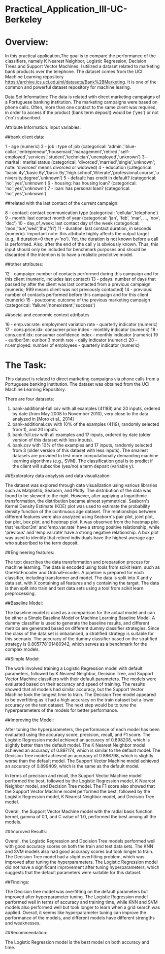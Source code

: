 # Practical_Application_III-UC-Berkeley

# Overview:
In this practical application,The goal is to compare the performance of the classifiers, namely K Nearest Neighbor, Logistic Regression, Decision Trees,and Support Vector Machines. I utilized a dataset related to marketing bank products over the telephone. The dataset comes from the UCI Machine Learning repository https://archive.ics.uci.edu/ml/datasets/Bank%2BMarketing. It is one of the common and powerful dataset repository for machine learing. 

Data Set Information:
The data is related with direct marketing campaigns of a Portuguese banking institution. The marketing campaigns were based on phone calls. Often, more than one contact to the same client was required, in order to access if the product (bank term deposit) would be ('yes') or not ('no') subscribed.

Attribute Information:
Input variables:

##bank client data:

1 - age (numeric)
2 - job : type of job (categorical: 'admin.','blue-collar','entrepreneur','housemaid','management','retired','self-employed','services','student','technician','unemployed','unknown')
3 - marital : marital status (categorical: 'divorced','married','single','unknown'; note: 'divorced' means divorced or widowed)
4 - education (categorical: 'basic.4y','basic.6y','basic.9y','high.school','illiterate','professional.course','university.degree','unknown')
5 - default: has credit in default? (categorical: 'no','yes','unknown')
6 - housing: has housing loan? (categorical: 'no','yes','unknown')
7 - loan: has personal loan? (categorical: 'no','yes','unknown')

##related with the last contact of the current campaign:

8 - contact: contact communication type (categorical: 'cellular','telephone')
9 - month: last contact month of year (categorical: 'jan', 'feb', 'mar', ..., 'nov', 'dec')
10 - day_of_week: last contact day of the week (categorical: 'mon','tue','wed','thu','fri')
11 - duration: last contact duration, in seconds (numeric). Important note: this attribute highly affects the output target (e.g., if duration=0 then y='no'). Yet, the duration is not known before a call is performed. Also, after the end of the call y is obviously known. Thus, this input should only be included for benchmark purposes and should be discarded if the intention is to have a realistic predictive model.

##other attributes:

12 - campaign: number of contacts performed during this campaign and for this client (numeric, includes last contact)
13 - pdays: number of days that passed by after the client was last contacted from a previous campaign (numeric; 999 means client was not previously contacted)
14 - previous: number of contacts performed before this campaign and for this client (numeric)
15 - poutcome: outcome of the previous marketing campaign (categorical: 'failure','nonexistent','success')

##social and economic context attributes

16 - emp.var.rate: employment variation rate - quarterly indicator (numeric)
17 - cons.price.idx: consumer price index - monthly indicator (numeric)
18 - cons.conf.idx: consumer confidence index - monthly indicator (numeric)
19 - euribor3m: euribor 3 month rate - daily indicator (numeric)
20 - nr.employed: number of employees - quarterly indicator (numeric)

# The Task:
This dataset is related to direct marketing campaigns via phone calls from a Portuguese banking institution. The dataset was obtained from the UCI Machine Learning Repository.

There are four datasets:
1) bank-additional-full.csv with all examples (41188) and 20 inputs, ordered by date (from May 2008 to November 2010), very close to the data analyzed in [Moro et al., 2014]
2) bank-additional.csv with 10% of the examples (4119), randomly selected from 1), and 20 inputs.
3) bank-full.csv with all examples and 17 inputs, ordered by date (older version of this dataset with less inputs).
4) bank.csv with 10% of the examples and 17 inputs, randomly selected from 3 (older version of this dataset with less inputs).
The smallest datasets are provided to test more computationally demanding machine learning algorithms (e.g., SVM).
The classification goal is to predict if the client will subscribe (yes/no) a term deposit (variable y).

##Exploratory data anaylysis and data visualization:

The dataset was explored through data visualization using various libraries such as Matplotlib, Seaborn, and Plotly. The distribution of the data was found to be skewed to the right. However, after applying a logarithmic transformation, the distribution became almost symmetrical. Seaborn's Kernel Density Estimate (KDE) plot was used to estimate the probability density function of the continuous age dataset. The relationships between different features were also analyzed using Seaborn's pair plot, joint plot, bar plot, box plot, and heatmap plot. It was observed from the heatmap plot that 'euribor3m' and 'emp.var.rate' have a strong positive relationship, while 'previous' and 'emp.var.rate' have a strong negative relationship. A box plot was used to identify that retired individuals have the highest average age who subscribed to the term deposit.


##Engineering features:

The text describes the data transformation and preparation process for machine learning. The data is encoded using tools from scikit learn, such as OneHotEncoder and OrdinalEncoder. A pipeline is prepared for each classifier, including transformer and model. The data is split into X and y data set, with X containing all features and y containing the target. The data is then split into train and test data sets using a tool from scikit learn preprocessing.


##Baseline Model:

The baseline model is used as a comparison for the actual model and can be either a Simple Baseline Model or Machine Learning Baseline Model. A dummy classifier is used to generate the baseline results, and different metrics are generated based on different dummy classifier strategies. Since the class of the data set is imbalanced, a stratified strategy is suitable for this scenario. The accuracy of the dummy classifier based on the stratified strategy is 0.805778101480942, which serves as a benchmark for the complex models.

##Simple Model:

The work involved training a Logistic Regression model with default parameters, followed by K Nearest Neighbor, Decision Tree, and Support Vector Machine classifiers with their default parameters. The models were evaluated based on their accuracy and speed of training. The results showed that all models had similar accuracy, but the Support Vector Machine took the longest time to train. The Decision Tree model appeared to be overfitting as it had a high accuracy on the train dataset but a lower accuracy on the test dataset. The next step would be to tune the hyperparameters of the models for better performance.

##Improving the Model:

After tuning the hyperparameters, the performance of each model has been evaluated using the accuracy score, precision, recall, and F1 score. The Logistic Regression model achieved an accuracy of 0.898208, which is slightly better than the default model. The K Nearest Neighbor model achieved an accuracy of 0.897174, which is similar to the default model. The Decision Tree model achieved an accuracy of 0.886798, which is slightly worse than the default model. The Support Vector Machine model achieved an accuracy of 0.899409, which is the same as the default model.

In terms of precision and recall, the Support Vector Machine model performed the best, followed by the Logistic Regression model, K Nearest Neighbor model, and Decision Tree model. The F1 score also showed that the Support Vector Machine model performed the best, followed by the Logistic Regression model, K Nearest Neighbor model, and Decision Tree model.

Overall, the Support Vector Machine model with the radial basis function kernel, gamma of 0.1, and C value of 1.0, performed the best among all the models.

##Improved Results:

Overall, the Logistic Regression and Decision Tree models performed well with good accuracy scores on both the train and test data sets. The KNN and SVM models also had good accuracy scores but took longer to train. The Decision Tree model had a slight overfitting problem, which was improved after tuning the hyperparameters. The Logistic Regression model did not have a significant improvement after tuning hyperparameters, which suggests that the default parameters were suitable for this dataset.

##Findings:

The Decision tree model was overfitting on the default parameters but improved after hyperparameter tuning. The Logistic Regression model performed well in terms of accuracy and training time, while KNN and SVM models also performed well but took longer to learn when a grid search was applied. Overall, it seems like hyperparameter tuning can improve the performance of the models, and different models have different strengths and weaknesses.

##Recommendation:

The Logistic Regression model is the best model on both accuracy and time.







